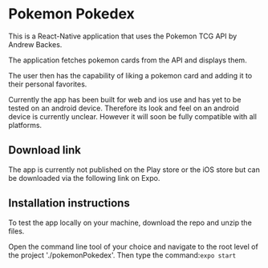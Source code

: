 # Pokemon Pokedex
This is a React-Native application that uses the Pokemon TCG API by Andrew Backes.

The application fetches pokemon cards from the API and displays them. 

The user then has the capability of liking a pokemon card and adding it to their personal favorites.

Currently the app has been built for web and ios use and has yet to be tested on an android device. Therefore its look and feel on an android device is currently unclear. However it will soon be fully compatible with all platforms.

## Download link
The app is currently not published on the Play store or the iOS store but can be downloaded via the following link on Expo.

## Installation instructions
To test the app locally on your machine, download the repo and unzip the files.

Open the command line tool of your choice and navigate to the root level of the project './pokemonPokedex'. Then type the command:```expo start```
